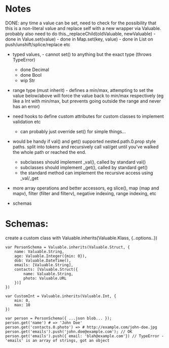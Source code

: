 # Notes

DONE: any time a value can be set, need to check for the possibility that this is a non-literal value and replace self with a new wrapper via Valuable. probably also need to do this._replaceChild(oldValuable, newValuable)
	- done in Value.set(value)
	- done in Map.set(key, value)
	- done in List on push/unshift/splice/replace etc

- typed values, - cannot set() to anything but the exact type (throws TypeError)
	- done Decimal
	- done Bool
	- wip Str

- range type (must inherit) - defines a min/max, attempting to set the value below/above will force the value back to min/max respectively (eg like a Int with min/max, but prevents going outside the range and never has an error)

- need hooks to define custom attributes for custom classes to implement validation etc
	- can probably just override set() for simple things...

- would be handy if val() and get() supported nested.path.0.prop style paths. split into tokens and recursively call val/get until you've walked the whole path or reached the end.
	- subclasses should implement _val(), called by standard val()
	- subclasses should implement _get(), called by standard get()
	- the standard method can implement the recursive access using _val/_get

- more array operations and better accessors, eg slice(), map (map and mapv), filter (filter and filterv), negative indexing, range indexing, etc

- schemas



# Schemas:

create a custom class with Valuable.inherits(Valuable.Klass, {..options..})

```
var PersonSchema = Valuable.inherits(Valuable.Struct, {
	name: Valuable.String,
	age: Valuable.Integer({min: 0}),
	dob: Valuable.DateTime(),
	emails: [Valuable.String],
	contacts: [Valuable.Struct({
		name: Valuable.String,
		photo: Valuable.URL
	})]
})

var CustomInt = Valuable.inherits(Valuable.Int, {
	min: 0,
	max: 10
})

var person = PersonSchema({ ...json blob... });
person.get('name') # => 'John Doe'
person.get('contacts.0.photo') => # http://example.com/john-doe.jpg
person.get('emails').push('john.doe@example.com'); // OK
person.get('emails').push({ email: 'blah@example.com'}) // TypeError - 'emails' is an array of strings, got an object
```